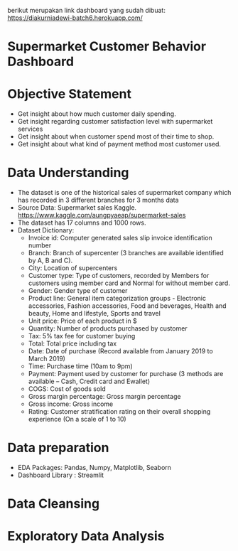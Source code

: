 berikut merupakan link dashboard yang sudah dibuat: https://diakurniadewi-batch6.herokuapp.com/

# Supermarket Customer Behavior Dashboard

# Objective Statement 
 - Get insight about how much customer daily spending.
 - Get insight regarding customer satisfaction level with supermarket services
 - Get insight about when customer spend most of their time to shop.
 - Get insight about what kind of payment method most customer used.

# Data Understanding
- The dataset is one of the historical sales of supermarket company which has recorded in 3 different branches for 3 months data
- Source Data: Supermarket sales Kaggle. https://www.kaggle.com/aungpyaeap/supermarket-sales
- The dataset has 17 columns and 1000 rows.
- Dataset Dictionary:
  - Invoice id: Computer generated sales slip invoice identification number
  - Branch: Branch of supercenter (3 branches are available identified by A, B and C).
  - City: Location of supercenters
  - Customer type: Type of customers, recorded by Members for customers using member card and Normal for without member card.
  - Gender: Gender type of customer
  - Product line: General item categorization groups - Electronic accessories, Fashion accessories, Food and beverages, Health and beauty, Home and lifestyle,      Sports and travel
  - Unit price: Price of each product in $
  - Quantity: Number of products purchased by customer
  - Tax: 5% tax fee for customer buying
  - Total: Total price including tax
  - Date: Date of purchase (Record available from January 2019 to March 2019)
  - Time: Purchase time (10am to 9pm)
  - Payment: Payment used by customer for purchase (3 methods are available – Cash, Credit card and Ewallet)
  - COGS: Cost of goods sold
  - Gross margin percentage: Gross margin percentage
  - Gross income: Gross income
  - Rating: Customer stratification rating on their overall shopping experience (On a scale of 1 to 10)
  
# Data preparation
 - EDA Packages: Pandas, Numpy, Matplotlib, Seaborn
 - Dashboard Library : Streamlit

# Data Cleansing

# Exploratory Data Analysis
